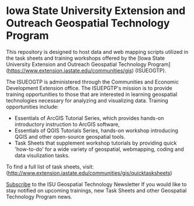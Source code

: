 Iowa State University Extension and Outreach Geospatial Technology Program
=============

This repository is designed to host data and web mapping scripts utilized in the task sheets and training workshops offered by the [Iowa State University Extension and Outreach Geospatial Technology Program] (https://www.extension.iastate.edu/communities/gis) (ISUEOGTP).

The ISUEOGTP is administered through the Communities and Economic Development Extension office. The ISUEPGTP's mission is to provide training opportunities to those that are interested in learning geospatial technologies necessary for analyzing and visualizing data. Training opportunities include:
- Essentials of ArcGIS Tutorial Series, which provides hands-on introductory instruction to ArcGIS software, 
- Essentials of QGIS Tutorials Series, hands-on workshop introducing QGIS and other open-source geospatial tools.
- Task Sheets that supplement workshop tutorials by providing quick 'how-to-do' for a wide variety of geospatial, webmapping, coding and data visulization tasks.

To find a full list of task sheets, visit: (http://www.extension.iastate.edu/communities/gis/quicktasksheets)

[Subscribe](http://www.extension.iastate.edu/communities/GIS/subscribe) to the ISU Geospatial Technology Newsletter If you would like to stay notified on upcoming trainings, new Task Sheets and other Geospatial Technology Program news.


